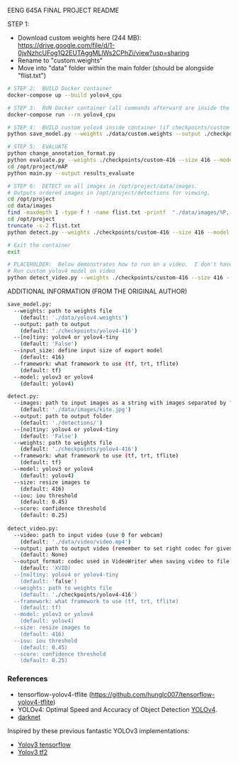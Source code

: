 EENG 645A FINAL PROJECT README

STEP 1:  
- Download custom weights here (244 MB):  https://drive.google.com/file/d/1-0jvNzhcUFog1Q2EUTAggMLlWs2CPhZi/view?usp=sharing 
- Rename to "custom.weights"
- Move into "data" folder within the main folder (should be alongside "flist.txt")

```bash
# STEP 2:  BUILD Docker container
docker-compose up --build yolov4_cpu

# STEP 3:  RUN Docker container (all commands afterward are inside the container)
docker-compose run --rm yolov4_cpu

# STEP 4:  BUILD custom yolov4 inside container (if checkpoints/custom-416 does not exist or is empty)
python save_model.py --weights ./data/custom.weights --output ./checkpoints/custom-416 --input_size 416 --model yolov4 

# STEP 5:  EVALUATE
python change_annotation_format.py
python evaluate.py --weights ./checkpoints/custom-416 --size 416 --model yolov4 --annotation_path ./data/dataset/valcustom.txt
cd /opt/project/mAP
python main.py --output results_evaluate

# STEP 6:  DETECT on all images in /opt/project/data/images.  
# Outputs ordered images in /opt/project/detections for viewing.
cd /opt/project
cd data/images
find -maxdepth 1 -type f ! -name flist.txt -printf  "./data/images/%P, " > /opt/project/flist.txt
cd /opt/project
truncate -s-2 flist.txt
python detect.py --weights ./checkpoints/custom-416 --size 416 --model yolov4 --images "$(<flist.txt)"

# Exit the container
exit

# PLACEHOLDER:  Below demonstrates how to run on a video.  I don't have any videos for testing, so this is a placeholder.
# Run custom yolov4 model on video
python detect_video.py --weights ./checkpoints/custom-416 --size 416 --model yolov4 --video ./data/video/cars.mp4 --output ./detections/results.avi
```






ADDITIONAL INFORMATION (FROM THE ORIGINAL AUTHOR)

```bash
save_model.py:
  --weights: path to weights file
    (default: './data/yolov4.weights')
  --output: path to output
    (default: './checkpoints/yolov4-416')
  --[no]tiny: yolov4 or yolov4-tiny
    (default: 'False')
  --input_size: define input size of export model
    (default: 416)
  --framework: what framework to use (tf, trt, tflite)
    (default: tf)
  --model: yolov3 or yolov4
    (default: yolov4)

detect.py:
  --images: path to input images as a string with images separated by ","
    (default: './data/images/kite.jpg')
  --output: path to output folder
    (default: './detections/')
  --[no]tiny: yolov4 or yolov4-tiny
    (default: 'False')
  --weights: path to weights file
    (default: './checkpoints/yolov4-416')
  --framework: what framework to use (tf, trt, tflite)
    (default: tf)
  --model: yolov3 or yolov4
    (default: yolov4)
  --size: resize images to
    (default: 416)
  --iou: iou threshold
    (default: 0.45)
  --score: confidence threshold
    (default: 0.25)
    
detect_video.py:
  --video: path to input video (use 0 for webcam)
    (default: './data/video/video.mp4')
  --output: path to output video (remember to set right codec for given format. e.g. XVID for .avi)
    (default: None)
  --output_format: codec used in VideoWriter when saving video to file
    (default: 'XVID)
  --[no]tiny: yolov4 or yolov4-tiny
    (default: 'false')
  --weights: path to weights file
    (default: './checkpoints/yolov4-416')
  --framework: what framework to use (tf, trt, tflite)
    (default: tf)
  --model: yolov3 or yolov4
    (default: yolov4)
  --size: resize images to
    (default: 416)
  --iou: iou threshold
    (default: 0.45)
  --score: confidence threshold
    (default: 0.25)
```


### References

  * tensorflow-yolov4-tflite (https://github.com/hunglc007/tensorflow-yolov4-tflite) 
  * YOLOv4: Optimal Speed and Accuracy of Object Detection [YOLOv4](https://arxiv.org/abs/2004.10934).
  * [darknet](https://github.com/AlexeyAB/darknet)
  
   Inspired by these previous fantastic YOLOv3 implementations:
  * [Yolov3 tensorflow](https://github.com/YunYang1994/tensorflow-yolov3)
  * [Yolov3 tf2](https://github.com/zzh8829/yolov3-tf2)
